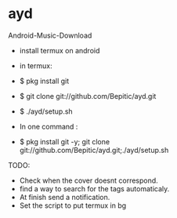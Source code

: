 # ayd
Android-Music-Download
- install termux on android
- in termux:
- $ pkg install git
- $ git clone git://github.com/Bepitic/ayd.git
- $ ./ayd/setup.sh

- In one command :
- $ pkg install git -y; git clone git://github.com/Bepitic/ayd.git;./ayd/setup.sh


TODO:
  - Check when the cover doesnt correspond.
  - find a way to search for the tags automaticaly.
  - At finish send a notification.
  - Set the script to put termux in bg
